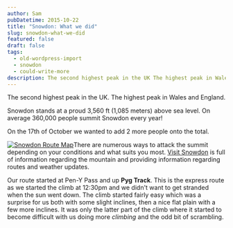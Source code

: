```yaml
---
author: Sam
pubDatetime: 2015-10-22
title: "Snowdon: What we did"
slug: snowdon-what-we-did
featured: false
draft: false
tags:
  - old-wordpress-import
  - snowdon
  - could-write-more
description: The second highest peak in the UK The highest peak in Wales and England
---
```

The second highest peak in the UK. The highest peak in Wales and England.

Snowdon stands at a proud 3,560 ft (1,085 meters) above sea level. On average 360,000 people summit Snowdon every year!

On the 17th of October we wanted to add 2 more people onto the total.

[![Snowdon Route Map](https://blog.bonxy.net/wp-content/uploads/2015/10/Snowdon_Route_Map-218x300.jpg)](http://link.bonxy.net/?url=visitsnowdonia.info/snowdon_walks_-_6_routes-95.aspx)There are numerous ways to attack the summit depending on your conditions and what suits you most. [Visit Snowdon](http://link.bonxy.net/?url=visitsnowdonia.info/) is full of information regarding the mountain and providing information regarding routes and weather updates.

Our route started at Pen-Y Pass and up **Pyg Track**. This is the express route as we started the climb at 12:30pm and we didn't want to get stranded when the sun went down. The climb started fairly easy which was a surprise for us both with some slight inclines, then a nice flat plain with a few more inclines. It was only the latter part of the climb where it started to become difficult with us doing more _climbing_ and the odd bit of scrambling.